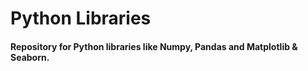 # Python Libraries
#### Repository for Python libraries like Numpy, Pandas and Matplotlib & Seaborn.
